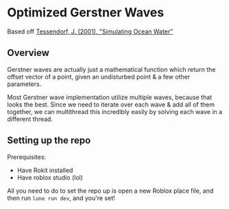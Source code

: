 # Optimized Gerstner Waves

Based off [Tessendorf, J. \(2001\), "Simulating Ocean Water"](https://jtessen.people.clemson.edu/reports/papers_files/coursenotes2002.pdf)

## Overview

Gerstner waves are actually just a mathematical function which return the offset vector of a point, given an undisturbed point & a few other parameters.

Most Gerstner wave implementation utilize multiple waves, because that looks the best. Since we need to iterate over each wave & add all of them together, we can multithread this incredibly easily by solving each wave in a different thread.

## Setting up the repo

Prerequisites:

- Have Rokit installed
- Have roblox studio (lol)

All you need to do to set the repo up is open a new Roblox place file, and then run `lune run dev`, and you're set!
